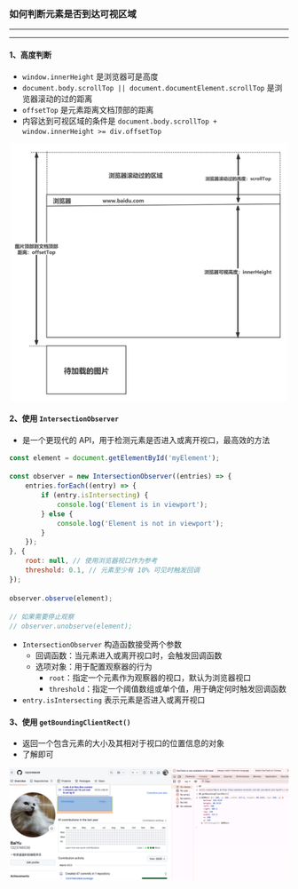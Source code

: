 
### 如何判断元素是否到达可视区域

---
---

#### 1、高度判断

- `window.innerHeight` 是浏览器可是高度
- `document.body.scrollTop || document.documentElement.scrollTop` 是浏览器滚动的过的距离
- `offsetTop` 是元素距离文档顶部的距离
- 内容达到可视区域的条件是 `document.body.scrollTop + window.innerHeight >= div.offsetTop`

<img src="../static/c_15_1.png" alt="图片描述"  width="500" style="display: block; margin: 10px auto;">

#### 2、使用 `IntersectionObserver`

- 是一个更现代的 API，用于检测元素是否进入或离开视口，最高效的方法

```js
const element = document.getElementById('myElement');

const observer = new IntersectionObserver((entries) => {
    entries.forEach((entry) => {
        if (entry.isIntersecting) {
            console.log('Element is in viewport');
        } else {
            console.log('Element is not in viewport');
        }
    });
}, {
    root: null, // 使用浏览器视口作为参考
    threshold: 0.1, // 元素至少有 10% 可见时触发回调
});

observer.observe(element);

// 如果需要停止观察
// observer.unobserve(element);
```
- `IntersectionObserver` 构造函数接受两个参数
  - 回调函数：当元素进入或离开视口时，会触发回调函数
  - 选项对象：用于配置观察器的行为
    - `root`：指定一个元素作为观察器的视口，默认为浏览器视口
    - `threshold`：指定一个阈值数组或单个值，用于确定何时触发回调函数
- `entry.isIntersecting` 表示元素是否进入或离开视口

#### 3、使用 `getBoundingClientRect()`

- 返回一个包含元素的大小及其相对于视口的位置信息的对象
- 了解即可

<img src="../static/c_15_2.jpg" alt="图片描述"  width="1000" style="display: block; margin: 10px auto;">